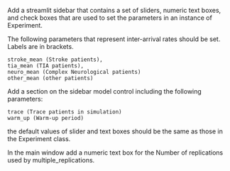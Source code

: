 Add a streamlit sidebar that contains a set of sliders, numeric text boxes, and check boxes that are used to set the parameters in an instance of Experiment. 

The following parameters that represent inter-arrival rates should be set. Labels are in brackets.

    stroke_mean (Stroke patients), 
    tia_mean (TIA patients), 
    neuro_mean (Complex Neurological patients)
    other_mean (other patients)


Add a section on the sidebar model control including the following parameters:

    trace (Trace patients in simulation)
    warm_up (Warm-up period)

the default values of slider and text boxes should be the same as those in the Experiment class.

In the main window add a numeric text box for the Number of replications used by multiple_replications.


